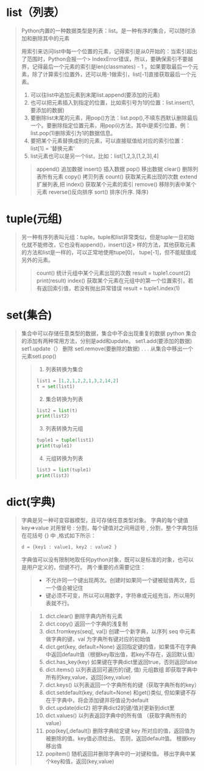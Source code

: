 # list（列表）

> Python内置的一种数据类型是列表：list。是一种有序的集合，可以随时添加和删除其中的元素
> 
> 用索引来访问list中每一个位置的元素，记得索引是从0开始的：当索引超出了范围时，Python会报一个> IndexError错误，所以，要确保索引不要越界，记得最后一个元素的索引是len(classmates) - 1
> 。如果要取最后一个元素，除了计算索引位置外，还可以用-1做索引，list[-1]直接获取最后一个元素。
> 1. 可以往list中追加元素到末尾list.append(要添加的元素) 
> 2. 也可以把元素插入到指定的位置，比如索引号为1的位置：list.insert(1,要添加的数据)
> 3. 要删除list末尾的元素，用pop()方法：list.pop(),不填东西默认删除最后一个。要删除指定位置元素，用pop(i)方法，其中i是索引位置，例：list.pop(1)删除索引为1的数据信息。
> 4. 要把某个元素替换成别的元素，可以直接赋值给对应的索引位置：list[1] = '替换元素'
> 5. list元素也可以是另一个list，比如：list[1,2,3,[1,2,3],4]
> > append() 追加数据
> > insert() 插入数据
> > pop()    移出数据
> > clear()  删除列表所有元素
> > copy()   拷贝列表
> > count()  获取某元素出现的次数
> > extend   扩展列表,把
> > index()  获取某个元素的索引
> > remove() 移除列表中某个元素
> > reverse()反向排序
> > sort()   排序(升序. 降序)


# tuple(元组)

> 另一种有序列表叫元组：tuple。tuple和list非常类似，但是tuple一旦初始化就不能修改，它也没有append()，insert()这> 样的方法，其他获取元素的方法和list是一样的，可以正常地使用tupe[0]， tupe[-1]，但不能赋值成另外的元素。
> > count() 统计元组中某个元素出现的次数
> > result = tuple1.count(2)
> > print(result)
> > index() 获取某个元素在元组中的第一个位置索引，若有返回索引值，若没有抛出异常错误
> > result = tuple1.index(1)


# set(集合)

> 集合中可以存储任意类型的数据，集合中不会出现重复的数据
> python 集合的添加有两种常用方法，分别是add和update。  set1.add(要添加的数据)
> set1.update（）
> 删除 setl.remove(要删除的数据) . . . 从集合中移出一个元素setl.pop()
> > 1. 列表转换为集合
> > ```python
> > list1 = [1,2,1,2,2,1,3,2,14,2]
> > t = set(list1)
> > ```
> > 2. 集合转换为列表
> > ```python
> > list2 = list(t)
> > print(list2)
> > ```
> > 3. 列表转换为元组
> > ```python
> > tuple1 = tuple(list1)
> > print(tuple1)
> > ```
> > 4. 元组转换为列表
> > ```python
> > list3 = list(tuple1)
> > print(list3) 
> > ``` 
> >  

# dict(字典)
> 字典是另一种可变容器模型，且可存储任意类型对象。
> 字典的每个键值 key=>value 对用冒号 : 分割，每个键值对之间用逗号 , 分割，整个字典包括在花括号 {} 中 ,格式如下所示：
> ```python
> d = {key1 : value1, key2 : value2 }
> ```
> 字典值可以没有限制地取任何python对象，既可以是标准的对象，也可以是用户定义的，但键不行。
> 两个重要的点需要记住：
> > - 不允许同一个键出现两次。创建时如果同一个键被赋值两次，后一个值会被记住
> > - 键必须不可变，所以可以用数字，字符串或元组充当，所以用列表就不行。
> 
> > 1. dict.clear()
> > 删除字典内所有元素
> > 2. dict.copy()
> > 返回一个字典的浅复制
> > 3. dict.fromkeys(seq[, val])
> > 创建一个新字典，以序列 seq 中元素做字典的键，val 为字典所有键对应的初始值
> > 4. dict.get(key, default=None)
> > 返回指定键的值，如果值不在字典中返回default值（根据key取出值，若key不存在，返回默认值）
> > 5. dict.has_key(key)
> > 如果键在字典dict里返回true，否则返回false
> > 6. dict.items()
> > 以列表返回可遍历的(键, 值) 元组数组    即获取字典中所有的key,value，返回[(key,value)
> > 7. dict.keys()
> > 以列表返回一个字典所有的键（获取字典所有的key）
> > 8. dict.setdefault(key, default=None)
> > 和get()类似, 但如果键不存在于字典中，将会添加键并将值设为default
> > 9. dict.update(dict2)
> > 把字典dict2的键/值对更新到dict里
> > 10. dict.values()
> > 以列表返回字典中的所有值 （获取字典所有的value）
> > 11. pop(key[,default])
> > 删除字典给定键 key 所对应的值，返回值为被删除的值。key值必须给出。 否则，返回default值。
> > 根据key移出值
> > 12. popitem()
> > 随机返回并删除字典中的一对键和值。 移出字典中某个key和值，返回(key,value)